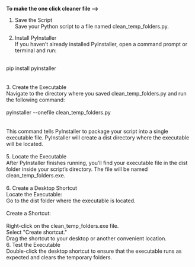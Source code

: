 **To make the one click cleaner file -->**


1. Save the Script <br>
Save your Python script to a file named clean_temp_folders.py. <br>

2. Install PyInstaller <br>
If you haven’t already installed PyInstaller, open a command prompt or terminal and run: <br>
<br>
      pip install pyinstaller <br>
<br>
<br>
3. Create the Executable <br>
Navigate to the directory where you saved clean_temp_folders.py and run the following command:<br>
<br>
      pyinstaller --onefile clean_temp_folders.py <br>
<br>
   <br>
This command tells PyInstaller to package your script into a single executable file. PyInstaller will create a dist directory where the executable will be located. <br>
<br>
5. Locate the Executable <br>
After PyInstaller finishes running, you’ll find your executable file in the dist folder inside your script’s directory. The file will be named clean_temp_folders.exe. <br>
 <br>
6. Create a Desktop Shortcut <br>
Locate the Executable: <br>
Go to the dist folder where the executable is located. <br>
<br>
Create a Shortcut: <br>
<br>
Right-click on the clean_temp_folders.exe file. <br>
Select "Create shortcut." <br>
Drag the shortcut to your desktop or another convenient location. <br>
6. Test the Executable <br>
Double-click the desktop shortcut to ensure that the executable runs as expected and clears the temporary folders. <br>

